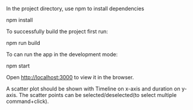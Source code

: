 In the project directory, use npm to install dependencies

npm install

To successfully build the project first run:

npm run build

To can run the app in the development mode:

npm start

Open [http://localhost:3000](http://localhost:3000) to view it in the browser.


A scatter plot should be shown with Timeline on x-axis and duration on y-axis.
The scatter points can be selected/deselected(to select multiple command+click).
